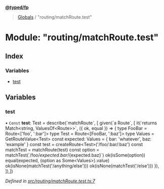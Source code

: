 **[@typed/fp](../README.md)**

> [Globals](../globals.md) / "routing/matchRoute.test"

# Module: "routing/matchRoute.test"

## Index

### Variables

* [test](_routing_matchroute_test_.md#test)

## Variables

### test

• `Const` **test**: Test = describe(\`matchRoute\`, [ given(\`a Route\`, [ it(\`returns Match\<string, ValuesOf\<Route>>\`, ({ ok, equal }) => { type FooBar = Route\<['foo', ':bar']> type Test = Route\<[FooBar, ':baz']> type Values = GetRouteValue\<Test> const expected: Values = { bar: 'whatever', baz: 'example' } const test = createRoute\<Test>('/foo/:bar/:baz') const matchTest = matchRoute(test) const option = matchTest(\`/foo/${expected.bar}/${expected.baz}\`) ok(isSome(option)) equal(expected, (option as Some\<Values>).value) ok(isNone(matchTest('/anything/else'))) ok(isNone(matchTest('/else'))) }), ]),])

*Defined in [src/routing/matchRoute.test.ts:7](https://github.com/TylorS/typed-fp/blob/f27ba3e/src/routing/matchRoute.test.ts#L7)*

